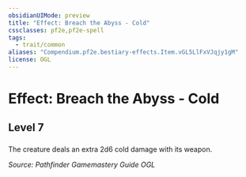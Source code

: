 ```yaml
---
obsidianUIMode: preview
title: "Effect: Breach the Abyss - Cold"
cssclasses: pf2e,pf2e-spell
tags:
  - trait/common
aliases: "Compendium.pf2e.bestiary-effects.Item.vGL5LlFxVJqjy1gM"
license: OGL
---
```

# Effect: Breach the Abyss - Cold
## Level 7
### 






The creature deals an extra 2d6 cold damage with its weapon.

*Source: Pathfinder Gamemastery Guide*
*OGL*